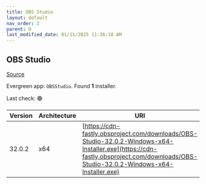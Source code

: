```yaml
---
title: OBS Studio
layout: default
nav_order: 2
parent: O
last_modified_date: 01/11/2025 11:36:18 AM
---
```


## OBS Studio

[Source](https://obsproject.com/)

Evergreen app: `OBSStudio`. Found **1** installer.

Last check: 🟢

| Version | Architecture | URI                                                                                                                                                                                |
| ------- | ------------ | ---------------------------------------------------------------------------------------------------------------------------------------------------------------------------------- |
| 32.0.2  | x64          | [https://cdn-fastly.obsproject.com/downloads/OBS-Studio-32.0.2-Windows-x64-Installer.exe](https://cdn-fastly.obsproject.com/downloads/OBS-Studio-32.0.2-Windows-x64-Installer.exe) |
